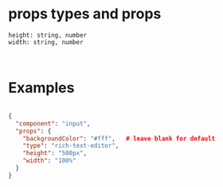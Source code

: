 # props types and props

``` 
height: string, number
width: string, number



```

# Examples

```json

{
  "component": "input",
  "props": {
    "backgroundColor": "#fff",   # leave blank for default
    "type": "rich-text-editor",
    "height": "500px",
    "width": "100%"
  }
}
```